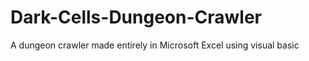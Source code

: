 # Dark-Cells-Dungeon-Crawler
A dungeon crawler made entirely in Microsoft Excel using visual basic 
